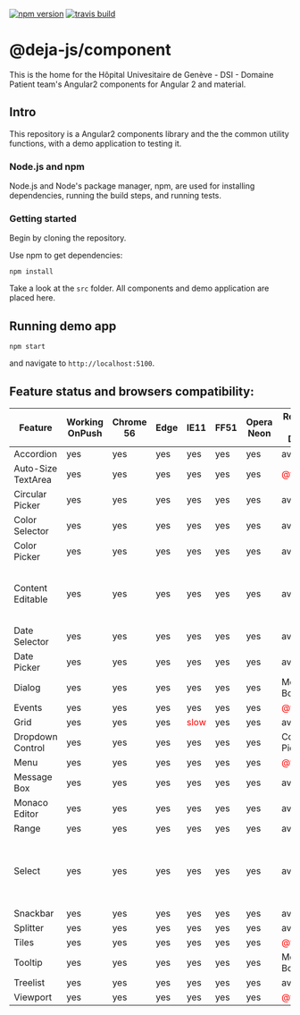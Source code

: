 [![npm version](https://badge.fury.io/js/%40deja-js%2Fcomponent.svg)](https://www.npmjs.com/package/@deja-js/component)
[![travis build](https://travis-ci.org/DSI-HUG/dejajs-components.svg?branch=master)](https://travis-ci.org/DSI-HUG/dejajs-components)

# @deja-js/component
This is the home for the Hôpital Univesitaire de Genève - DSI - Domaine Patient team's Angular2 components for Angular 2 and material. 


## Intro

This repository is a Angular2 components library and the the common utility functions, with a demo application to testing it.

### Node.js and npm

Node.js and Node's package manager, npm, are used for installing dependencies,
running the build steps, and running tests.

### Getting started 

Begin by cloning the repository.

Use npm to get dependencies:

`npm install`

Take a look at the `src` folder. All components and demo application are placed here. 


## Running demo app 

`npm start`

and navigate to `http://localhost:5100`.


## Feature status and browsers compatibility:

| Feature            | Working OnPush| Chrome 56 | Edge | IE11 | FF51 | Opera Neon | Readme and Demo | Note           |
|--------------------|---------------|-----------|------|------|------|------------|-----------------|----------------|
| Accordion          |            yes|        yes|   yes|   yes|   yes|         yes|        available|                |
| Auto-Size TextArea |            yes|        yes|   yes|   yes|   yes|         yes|<span style="color:red">@todo</span>| |
| Circular Picker  |yes|yes|yes|yes|yes|yes|available| |
| Color Selector   |yes|yes|yes|yes|yes|yes|available| |
| Color Picker     |yes|yes|yes|yes|yes|yes|available| |
| Content Editable |yes|yes|yes|yes|yes|yes|available|New line issue on IE11. IE11 add p indtead br |
| Date Selector    |yes|yes|yes|yes|yes|yes|available| |
| Date Picker      |yes|yes|yes|yes|yes|yes|available| |
| Dialog           |yes|yes|yes|yes|yes|yes|Message Box| |
| Events           |yes|yes|yes|yes|yes|yes|<span style="color:red">@todo</span>| |
| Grid             |yes|yes|yes|<span style="color:red">slow</span>|yes|yes|available| |
| Dropdown Control |yes|yes|yes|yes|yes|yes|Color Picker| |
| Menu             |yes|yes|yes|yes|yes|yes|<span style="color:red">@todo</span>| |
| Message Box      |yes|yes|yes|yes|yes|yes|available| |
| Monaco Editor    |yes|yes|yes|yes|yes|yes|available| |
| Range            |yes|yes|yes|yes|yes|yes|available| |
| Select           |yes|yes|yes|yes|yes|yes|available|Place Holder placement in FF, Edge and IE11 |
| Snackbar         |yes|yes|yes|yes|yes|yes|available| |
| Splitter         |yes|yes|yes|yes|yes|yes|available| |
| Tiles            |yes|yes|yes|yes|yes|yes|<span style="color:red">@todo</span>| |
| Tooltip          |yes|yes|yes|yes|yes|yes|Message Box| |
| Treelist         |yes|yes|yes|yes|yes|yes|available| |
| Viewport         |yes|yes|yes|yes|yes|yes|<span style="color:red">@todo</span>| |
